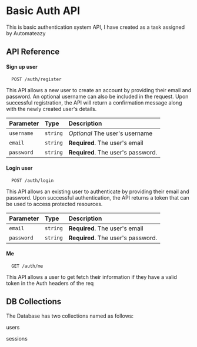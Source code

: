 # Basic Auth API

This is basic authentication system API, I have created as a task assigned by Automateazy

## API Reference

#### Sign up user

```http
  POST /auth/register
```

This API allows a new user to create an account by providing their email and password. An optional username can also be included in the request. Upon successful registration, the API will return a confirmation message along with the newly created user's details.

| Parameter  | Type     | Description                        |
| :--------- | :------- | :--------------------------------- |
| `username` | `string` | _Optional_ The user's username     |
| `email`    | `string` | **Required**. The user's email     |
| `password` | `string` | **Required**. The user's password. |

#### Login user

```http
  POST /auth/login
```

This API allows an existing user to authenticate by providing their email and password. Upon successful authentication, the API returns a token that can be used to access protected resources.

| Parameter  | Type     | Description                        |
| :--------- | :------- | :--------------------------------- |
| `email`    | `string` | **Required**. The user's email     |
| `password` | `string` | **Required**. The user's password. |

#### Me

```http
  GET /auth/me
```

This API allows a user to get fetch their information if they have a valid token in the Auth headers of the req

## DB Collections

The Database has two collections named as follows:

users

sessions

